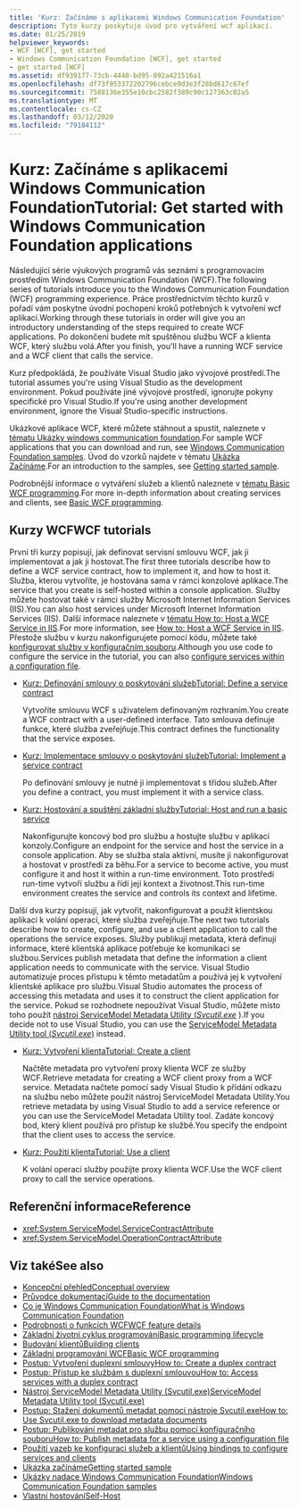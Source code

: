 ```yaml
---
title: 'Kurz: Začínáme s aplikacemi Windows Communication Foundation'
description: Tyto kurzy poskytuje úvod pro vytváření wcf aplikací.
ms.date: 01/25/2019
helpviewer_keywords:
- WCF [WCF], get started
- Windows Communication Foundation [WCF], get started
- get started [WCF]
ms.assetid: df939177-73cb-4440-bd95-092a421516a1
ms.openlocfilehash: df73f953372202796cebce9d3e3f28bd617c67ef
ms.sourcegitcommit: 7588136e355e10cbc2582f389c90c127363c02a5
ms.translationtype: MT
ms.contentlocale: cs-CZ
ms.lasthandoff: 03/12/2020
ms.locfileid: "79184112"
---
```

# <a name="tutorial-get-started-with-windows-communication-foundation-applications"></a><span data-ttu-id="ab4f9-103">Kurz: Začínáme s aplikacemi Windows Communication Foundation</span><span class="sxs-lookup"><span data-stu-id="ab4f9-103">Tutorial: Get started with Windows Communication Foundation applications</span></span>
<span data-ttu-id="ab4f9-104">Následující série výukových programů vás seznámí s programovacím prostředím Windows Communication Foundation (WCF).</span><span class="sxs-lookup"><span data-stu-id="ab4f9-104">The following series of tutorials introduce you to the Windows Communication Foundation (WCF) programming experience.</span></span> <span data-ttu-id="ab4f9-105">Práce prostřednictvím těchto kurzů v pořadí vám poskytne úvodní pochopení kroků potřebných k vytvoření wcf aplikací.</span><span class="sxs-lookup"><span data-stu-id="ab4f9-105">Working through these tutorials in order will give you an introductory understanding of the steps required to create WCF applications.</span></span> <span data-ttu-id="ab4f9-106">Po dokončení budete mít spuštěnou službu WCF a klienta WCF, který službu volá.</span><span class="sxs-lookup"><span data-stu-id="ab4f9-106">After you finish, you'll have a running WCF service and a WCF client that calls the service.</span></span>

<span data-ttu-id="ab4f9-107">Kurz předpokládá, že používáte Visual Studio jako vývojové prostředí.</span><span class="sxs-lookup"><span data-stu-id="ab4f9-107">The tutorial assumes you're using Visual Studio as the development environment.</span></span> <span data-ttu-id="ab4f9-108">Pokud používáte jiné vývojové prostředí, ignorujte pokyny specifické pro Visual Studio.</span><span class="sxs-lookup"><span data-stu-id="ab4f9-108">If you're using another development environment, ignore the Visual Studio-specific instructions.</span></span>

<span data-ttu-id="ab4f9-109">Ukázkové aplikace WCF, které můžete stáhnout a spustit, naleznete v [tématu Ukázky windows communication foundation](samples/index.md).</span><span class="sxs-lookup"><span data-stu-id="ab4f9-109">For sample WCF applications that you can download and run, see [Windows Communication Foundation samples](samples/index.md).</span></span> <span data-ttu-id="ab4f9-110">Úvod do vzorků najdete v tématu [Ukázka Začínáme](samples/getting-started-sample.md).</span><span class="sxs-lookup"><span data-stu-id="ab4f9-110">For an introduction to the samples, see [Getting started sample](samples/getting-started-sample.md).</span></span>

<span data-ttu-id="ab4f9-111">Podrobnější informace o vytváření služeb a klientů naleznete v [tématu Basic WCF programming](basic-wcf-programming.md).</span><span class="sxs-lookup"><span data-stu-id="ab4f9-111">For more in-depth information about creating services and clients, see [Basic WCF programming](basic-wcf-programming.md).</span></span>

## <a name="wcf-tutorials"></a><span data-ttu-id="ab4f9-112">Kurzy WCF</span><span class="sxs-lookup"><span data-stu-id="ab4f9-112">WCF tutorials</span></span>

<span data-ttu-id="ab4f9-113">První tři kurzy popisují, jak definovat servisní smlouvu WCF, jak ji implementovat a jak ji hostovat.</span><span class="sxs-lookup"><span data-stu-id="ab4f9-113">The first three tutorials describe how to define a WCF service contract, how to implement it, and how to host it.</span></span> <span data-ttu-id="ab4f9-114">Služba, kterou vytvoříte, je hostována sama v rámci konzolové aplikace.</span><span class="sxs-lookup"><span data-stu-id="ab4f9-114">The service that you create is self-hosted within a console application.</span></span> <span data-ttu-id="ab4f9-115">Služby můžete hostovat také v rámci služby Microsoft Internet Information Services (IIS).</span><span class="sxs-lookup"><span data-stu-id="ab4f9-115">You can also host services under Microsoft Internet Information Services (IIS).</span></span> <span data-ttu-id="ab4f9-116">Další informace naleznete v [tématu How to: Host a WCF Service in IIS](feature-details/how-to-host-a-wcf-service-in-iis.md).</span><span class="sxs-lookup"><span data-stu-id="ab4f9-116">For more information, see [How to: Host a WCF Service in IIS](feature-details/how-to-host-a-wcf-service-in-iis.md).</span></span> <span data-ttu-id="ab4f9-117">Přestože službu v kurzu nakonfigurujete pomocí kódu, můžete také [konfigurovat služby v konfiguračním souboru](configuring-services-using-configuration-files.md).</span><span class="sxs-lookup"><span data-stu-id="ab4f9-117">Although you use code to configure the service in the tutorial, you can also [configure services within a configuration file](configuring-services-using-configuration-files.md).</span></span>

- [<span data-ttu-id="ab4f9-118">Kurz: Definování smlouvy o poskytování služeb</span><span class="sxs-lookup"><span data-stu-id="ab4f9-118">Tutorial: Define a service contract</span></span>](how-to-define-a-wcf-service-contract.md)

    <span data-ttu-id="ab4f9-119">Vytvoříte smlouvu WCF s uživatelem definovaným rozhraním.</span><span class="sxs-lookup"><span data-stu-id="ab4f9-119">You create a WCF contract with a user-defined interface.</span></span> <span data-ttu-id="ab4f9-120">Tato smlouva definuje funkce, které služba zveřejňuje.</span><span class="sxs-lookup"><span data-stu-id="ab4f9-120">This contract defines the functionality that the service exposes.</span></span>

- [<span data-ttu-id="ab4f9-121">Kurz: Implementace smlouvy o poskytování služeb</span><span class="sxs-lookup"><span data-stu-id="ab4f9-121">Tutorial: Implement a service contract</span></span>](how-to-implement-a-wcf-contract.md)

    <span data-ttu-id="ab4f9-122">Po definování smlouvy je nutné ji implementovat s třídou služeb.</span><span class="sxs-lookup"><span data-stu-id="ab4f9-122">After you define a contract, you must implement it with a service class.</span></span>

- [<span data-ttu-id="ab4f9-123">Kurz: Hostování a spuštění základní služby</span><span class="sxs-lookup"><span data-stu-id="ab4f9-123">Tutorial: Host and run a basic service</span></span>](how-to-host-and-run-a-basic-wcf-service.md)

    <span data-ttu-id="ab4f9-124">Nakonfigurujte koncový bod pro službu a hostujte službu v aplikaci konzoly.</span><span class="sxs-lookup"><span data-stu-id="ab4f9-124">Configure an endpoint for the service and host the service in a console application.</span></span> <span data-ttu-id="ab4f9-125">Aby se služba stala aktivní, musíte ji nakonfigurovat a hostovat v prostředí za běhu.</span><span class="sxs-lookup"><span data-stu-id="ab4f9-125">For a service to become active, you must configure it and host it within a run-time environment.</span></span> <span data-ttu-id="ab4f9-126">Toto prostředí run-time vytvoří službu a řídí její kontext a životnost.</span><span class="sxs-lookup"><span data-stu-id="ab4f9-126">This run-time environment creates the service and controls its context and lifetime.</span></span>

<span data-ttu-id="ab4f9-127">Další dva kurzy popisují, jak vytvořit, nakonfigurovat a použít klientskou aplikaci k volání operací, které služba zveřejňuje.</span><span class="sxs-lookup"><span data-stu-id="ab4f9-127">The next two tutorials describe how to create, configure, and use a client application to call the operations the service exposes.</span></span> <span data-ttu-id="ab4f9-128">Služby publikují metadata, která definují informace, které klientská aplikace potřebuje ke komunikaci se službou.</span><span class="sxs-lookup"><span data-stu-id="ab4f9-128">Services publish metadata that define the information a client application needs to communicate with the service.</span></span> <span data-ttu-id="ab4f9-129">Visual Studio automatizuje proces přístupu k těmto metadatům a používá jej k vytvoření klientské aplikace pro službu.</span><span class="sxs-lookup"><span data-stu-id="ab4f9-129">Visual Studio automates the process of accessing this metadata and uses it to construct the client application for the service.</span></span> <span data-ttu-id="ab4f9-130">Pokud se rozhodnete nepoužívat Visual Studio, můžete místo toho použít [nástroj ServiceModel Metadata Utility (*Svcutil.exe*](servicemodel-metadata-utility-tool-svcutil-exe.md) ).</span><span class="sxs-lookup"><span data-stu-id="ab4f9-130">If you decide not to use Visual Studio, you can use the [ServiceModel Metadata Utility tool (*Svcutil.exe*)](servicemodel-metadata-utility-tool-svcutil-exe.md) instead.</span></span>

- [<span data-ttu-id="ab4f9-131">Kurz: Vytvoření klienta</span><span class="sxs-lookup"><span data-stu-id="ab4f9-131">Tutorial: Create a client</span></span>](how-to-create-a-wcf-client.md)

    <span data-ttu-id="ab4f9-132">Načtěte metadata pro vytvoření proxy klienta WCF ze služby WCF.</span><span class="sxs-lookup"><span data-stu-id="ab4f9-132">Retrieve metadata for creating a WCF client proxy from a WCF service.</span></span> <span data-ttu-id="ab4f9-133">Metadata načtete pomocí sady Visual Studio k přidání odkazu na službu nebo můžete použít nástroj ServiceModel Metadata Utility.</span><span class="sxs-lookup"><span data-stu-id="ab4f9-133">You retrieve metadata by using Visual Studio to add a service reference or you can use the ServiceModel Metadata Utility tool.</span></span> <span data-ttu-id="ab4f9-134">Zadáte koncový bod, který klient používá pro přístup ke službě.</span><span class="sxs-lookup"><span data-stu-id="ab4f9-134">You specify the endpoint that the client uses to access the service.</span></span>

- [<span data-ttu-id="ab4f9-135">Kurz: Použití klienta</span><span class="sxs-lookup"><span data-stu-id="ab4f9-135">Tutorial: Use a client</span></span>](how-to-use-a-wcf-client.md)

    <span data-ttu-id="ab4f9-136">K volání operací služby použijte proxy klienta WCF.</span><span class="sxs-lookup"><span data-stu-id="ab4f9-136">Use the WCF client proxy to call the service operations.</span></span>

## <a name="reference"></a><span data-ttu-id="ab4f9-137">Referenční informace</span><span class="sxs-lookup"><span data-stu-id="ab4f9-137">Reference</span></span>

- <xref:System.ServiceModel.ServiceContractAttribute>
- <xref:System.ServiceModel.OperationContractAttribute>

## <a name="see-also"></a><span data-ttu-id="ab4f9-138">Viz také</span><span class="sxs-lookup"><span data-stu-id="ab4f9-138">See also</span></span>

- [<span data-ttu-id="ab4f9-139">Koncepční přehled</span><span class="sxs-lookup"><span data-stu-id="ab4f9-139">Conceptual overview</span></span>](conceptual-overview.md)
- [<span data-ttu-id="ab4f9-140">Průvodce dokumentací</span><span class="sxs-lookup"><span data-stu-id="ab4f9-140">Guide to the documentation</span></span>](guide-to-the-documentation.md)
- [<span data-ttu-id="ab4f9-141">Co je Windows Communication Foundation</span><span class="sxs-lookup"><span data-stu-id="ab4f9-141">What is Windows Communication Foundation</span></span>](whats-wcf.md)
- [<span data-ttu-id="ab4f9-142">Podrobnosti o funkcích WCF</span><span class="sxs-lookup"><span data-stu-id="ab4f9-142">WCF feature details</span></span>](feature-details/index.md)
- [<span data-ttu-id="ab4f9-143">Základní životní cyklus programování</span><span class="sxs-lookup"><span data-stu-id="ab4f9-143">Basic programming lifecycle</span></span>](basic-programming-lifecycle.md)
- [<span data-ttu-id="ab4f9-144">Budování klientů</span><span class="sxs-lookup"><span data-stu-id="ab4f9-144">Building clients</span></span>](building-clients.md)
- [<span data-ttu-id="ab4f9-145">Základní programování WCF</span><span class="sxs-lookup"><span data-stu-id="ab4f9-145">Basic WCF programming</span></span>](basic-wcf-programming.md)
- [<span data-ttu-id="ab4f9-146">Postup: Vytvoření duplexní smlouvy</span><span class="sxs-lookup"><span data-stu-id="ab4f9-146">How to: Create a duplex contract</span></span>](feature-details/how-to-create-a-duplex-contract.md)
- [<span data-ttu-id="ab4f9-147">Postup: Přístup ke službám s duplexní smlouvou</span><span class="sxs-lookup"><span data-stu-id="ab4f9-147">How to: Access services with a duplex contract</span></span>](feature-details/how-to-access-services-with-a-duplex-contract.md)
- [<span data-ttu-id="ab4f9-148">Nástroj ServiceModel Metadata Utility (Svcutil.exe)</span><span class="sxs-lookup"><span data-stu-id="ab4f9-148">ServiceModel Metadata Utility tool (Svcutil.exe)</span></span>](servicemodel-metadata-utility-tool-svcutil-exe.md)
- [<span data-ttu-id="ab4f9-149">Postup: Stažení dokumentů metadat pomocí nástroje Svcutil.exe</span><span class="sxs-lookup"><span data-stu-id="ab4f9-149">How to: Use Svcutil.exe to download metadata documents</span></span>](feature-details/how-to-use-svcutil-exe-to-download-metadata-documents.md)
- [<span data-ttu-id="ab4f9-150">Postup: Publikování metadat pro službu pomocí konfiguračního souboru</span><span class="sxs-lookup"><span data-stu-id="ab4f9-150">How to: Publish metadata for a service using a configuration file</span></span>](feature-details/how-to-publish-metadata-for-a-service-using-a-configuration-file.md)
- [<span data-ttu-id="ab4f9-151">Použití vazeb ke konfiguraci služeb a klientů</span><span class="sxs-lookup"><span data-stu-id="ab4f9-151">Using bindings to configure services and clients</span></span>](using-bindings-to-configure-services-and-clients.md)
- [<span data-ttu-id="ab4f9-152">Ukázka začínáme</span><span class="sxs-lookup"><span data-stu-id="ab4f9-152">Getting started sample</span></span>](samples/getting-started-sample.md)
- [<span data-ttu-id="ab4f9-153">Ukázky nadace Windows Communication Foundation</span><span class="sxs-lookup"><span data-stu-id="ab4f9-153">Windows Communication Foundation samples</span></span>](samples/index.md)
- [<span data-ttu-id="ab4f9-154">Vlastní hostování</span><span class="sxs-lookup"><span data-stu-id="ab4f9-154">Self-Host</span></span>](samples/self-host.md)
